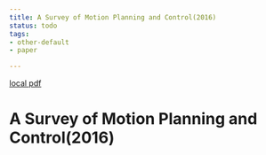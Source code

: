 ```yaml
---
title: A Survey of Motion Planning and Control(2016)
status: todo
tags:
- other-default
- paper

---
```


[local pdf](../../../pdfs/2016-A%20Survey%20of%20Motion%20Planning%20and%20Control.pdf)

# A Survey of Motion Planning and Control(2016)
